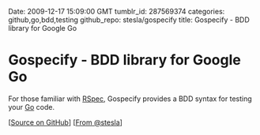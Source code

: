 Date: 2009-12-17 15:09:00 GMT
tumblr_id: 287569374
categories: github,go,bdd,testing
github_repo: stesla/gospecify
title: Gospecify - BDD library for Google Go

# Gospecify - BDD library for Google Go

For those familiar with [RSpec](http://rspec.info/), Gospecify provides a BDD syntax for testing your [Go](http://golang.org) code.

[[Source on GitHub](http://github.com/stesla/gospecify)] [[From @stesla](http://twitter.com/stesla)]
